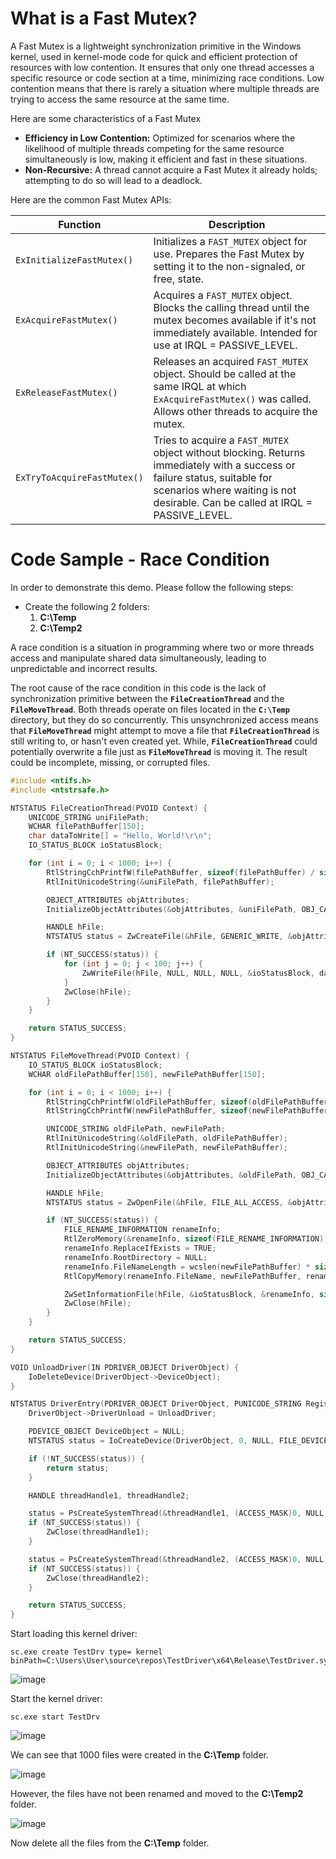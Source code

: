 # What is a Fast Mutex?

A Fast Mutex is a lightweight synchronization primitive in the Windows kernel, used in kernel-mode code for quick and efficient protection of resources with low contention. It ensures that only one thread accesses a specific resource or code section at a time, minimizing race conditions. Low contention means that there is rarely a situation where multiple threads are trying to access the same resource at the same time.

Here are some characteristics of a Fast Mutex

- **Efficiency in Low Contention:** Optimized for scenarios where the likelihood of multiple threads competing for the same resource simultaneously is low, making it efficient and fast in these situations.
- **Non-Recursive:** A thread cannot acquire a Fast Mutex it already holds; attempting to do so will lead to a deadlock.

Here are the common Fast Mutex APIs:

| Function                      | Description |
| ----------------------------- | ----------- |
| `ExInitializeFastMutex()`     | Initializes a `FAST_MUTEX` object for use. Prepares the Fast Mutex by setting it to the non-signaled, or free, state. |
| `ExAcquireFastMutex()`        | Acquires a `FAST_MUTEX` object. Blocks the calling thread until the mutex becomes available if it's not immediately available. Intended for use at IRQL = PASSIVE_LEVEL. |
| `ExReleaseFastMutex()`        | Releases an acquired `FAST_MUTEX` object. Should be called at the same IRQL at which `ExAcquireFastMutex()` was called. Allows other threads to acquire the mutex. |
| `ExTryToAcquireFastMutex()`   | Tries to acquire a `FAST_MUTEX` object without blocking. Returns immediately with a success or failure status, suitable for scenarios where waiting is not desirable. Can be called at IRQL = PASSIVE_LEVEL. |

# Code Sample - Race Condition

In order to demonstrate this demo. Please follow the following steps:

- Create the following 2 folders:
  1. **C:\Temp**
  2. **C:\Temp2**

A race condition is a situation in programming where two or more threads access and manipulate shared data simultaneously, leading to unpredictable and incorrect results.

The root cause of the race condition in this code is the lack of synchronization primitive between the **`FileCreationThread`** and the **`FileMoveThread`**. Both threads operate on files located in the **`C:\Temp`** directory, but they do so concurrently. This unsynchronized access means that **`FileMoveThread`** might attempt to move a file that **`FileCreationThread`** is still writing to, or hasn't even created yet. While, **`FileCreationThread`** could potentially overwrite a file just as **`FileMoveThread`** is moving it. The result could be incomplete, missing, or corrupted files.

```c
#include <ntifs.h>
#include <ntstrsafe.h>

NTSTATUS FileCreationThread(PVOID Context) {
    UNICODE_STRING uniFilePath;
    WCHAR filePathBuffer[150];
    char dataToWrite[] = "Hello, World!\r\n";  
    IO_STATUS_BLOCK ioStatusBlock;

    for (int i = 0; i < 1000; i++) {
        RtlStringCchPrintfW(filePathBuffer, sizeof(filePathBuffer) / sizeof(WCHAR), L"\\DosDevices\\C:\\Temp\\file_%d.txt", i);
        RtlInitUnicodeString(&uniFilePath, filePathBuffer);

        OBJECT_ATTRIBUTES objAttributes;
        InitializeObjectAttributes(&objAttributes, &uniFilePath, OBJ_CASE_INSENSITIVE | OBJ_KERNEL_HANDLE, NULL, NULL);

        HANDLE hFile;
        NTSTATUS status = ZwCreateFile(&hFile, GENERIC_WRITE, &objAttributes, &ioStatusBlock, NULL, FILE_ATTRIBUTE_NORMAL, 0, FILE_OVERWRITE_IF, FILE_SYNCHRONOUS_IO_NONALERT, NULL, 0);

        if (NT_SUCCESS(status)) {
            for (int j = 0; j < 100; j++) {
                ZwWriteFile(hFile, NULL, NULL, NULL, &ioStatusBlock, dataToWrite, sizeof(dataToWrite) - 1, NULL, NULL);
            }
            ZwClose(hFile);
        }
    }

    return STATUS_SUCCESS;
}

NTSTATUS FileMoveThread(PVOID Context) {
    IO_STATUS_BLOCK ioStatusBlock;
    WCHAR oldFilePathBuffer[150], newFilePathBuffer[150];

    for (int i = 0; i < 1000; i++) {
        RtlStringCchPrintfW(oldFilePathBuffer, sizeof(oldFilePathBuffer) / sizeof(WCHAR), L"\\DosDevices\\C:\\Temp\\file_%d.txt", i);
        RtlStringCchPrintfW(newFilePathBuffer, sizeof(newFilePathBuffer) / sizeof(WCHAR), L"\\DosDevices\\C:\\Temp2\\NewFile_%d.txt", i);

        UNICODE_STRING oldFilePath, newFilePath;
        RtlInitUnicodeString(&oldFilePath, oldFilePathBuffer);
        RtlInitUnicodeString(&newFilePath, newFilePathBuffer);

        OBJECT_ATTRIBUTES objAttributes;
        InitializeObjectAttributes(&objAttributes, &oldFilePath, OBJ_CASE_INSENSITIVE | OBJ_KERNEL_HANDLE, NULL, NULL);

        HANDLE hFile;
        NTSTATUS status = ZwOpenFile(&hFile, FILE_ALL_ACCESS, &objAttributes, &ioStatusBlock, FILE_SHARE_READ | FILE_SHARE_WRITE, FILE_SYNCHRONOUS_IO_NONALERT);

        if (NT_SUCCESS(status)) {
            FILE_RENAME_INFORMATION renameInfo;
            RtlZeroMemory(&renameInfo, sizeof(FILE_RENAME_INFORMATION));
            renameInfo.ReplaceIfExists = TRUE;
            renameInfo.RootDirectory = NULL;
            renameInfo.FileNameLength = wcslen(newFilePathBuffer) * sizeof(WCHAR);
            RtlCopyMemory(renameInfo.FileName, newFilePathBuffer, renameInfo.FileNameLength);

            ZwSetInformationFile(hFile, &ioStatusBlock, &renameInfo, sizeof(FILE_RENAME_INFORMATION) + renameInfo.FileNameLength, FileRenameInformation);
            ZwClose(hFile);
        }
    }

    return STATUS_SUCCESS;
}

VOID UnloadDriver(IN PDRIVER_OBJECT DriverObject) {
    IoDeleteDevice(DriverObject->DeviceObject);
}

NTSTATUS DriverEntry(PDRIVER_OBJECT DriverObject, PUNICODE_STRING RegistryPath) {
    DriverObject->DriverUnload = UnloadDriver;

    PDEVICE_OBJECT DeviceObject = NULL;
    NTSTATUS status = IoCreateDevice(DriverObject, 0, NULL, FILE_DEVICE_UNKNOWN, FILE_DEVICE_SECURE_OPEN, FALSE, &DeviceObject);

    if (!NT_SUCCESS(status)) {
        return status;
    }

    HANDLE threadHandle1, threadHandle2;

    status = PsCreateSystemThread(&threadHandle1, (ACCESS_MASK)0, NULL, (PHANDLE)0, NULL, FileCreationThread, NULL);
    if (NT_SUCCESS(status)) {
        ZwClose(threadHandle1);
    }

    status = PsCreateSystemThread(&threadHandle2, (ACCESS_MASK)0, NULL, (PHANDLE)0, NULL, FileMoveThread, NULL);
    if (NT_SUCCESS(status)) {
        ZwClose(threadHandle2);
    }

    return STATUS_SUCCESS;
}
```

Start loading this kernel driver:

```
sc.exe create TestDrv type= kernel binPath=C:\Users\User\source\repos\TestDriver\x64\Release\TestDriver.sys
```

![image](https://github.com/DebugPrivilege/InsightEngineering/assets/63166600/cd1c9743-f355-4ba8-ac06-4c0fc5de7d74)

Start the kernel driver:

```
sc.exe start TestDrv
```

![image](https://github.com/DebugPrivilege/InsightEngineering/assets/63166600/7ff6b86b-acf4-4cea-b6e6-8f686287d8bc)

We can see that 1000 files were created in the **C:\Temp** folder.

![image](https://github.com/DebugPrivilege/InsightEngineering/assets/63166600/4d28f1b8-cc4c-4357-8d2d-c3b8caa0d52a)

However, the files have not been renamed and moved to the **C:\Temp2** folder.

![image](https://github.com/DebugPrivilege/InsightEngineering/assets/63166600/34b71733-9cee-46e6-be14-a0b2f1f2ed8b)

Now delete all the files from the **C:\Temp** folder.



